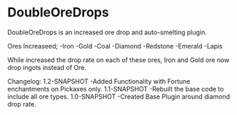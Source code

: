# DoubleOreDrops
DoubleOreDrops is an increased ore drop and auto-smelting plugin.

Ores Increaseed;
-Iron
-Gold
-Coal
-Diamond
-Redstone
-Emerald
-Lapis

While increased the drop rate on each of these ores, Iron and Gold ore now drop ingots instead of Ore.

Changelog:
1.2-SNAPSHOT
-Added Functionality with Fortune enchantments on Pickaxes only.
1.1-SNAPSHOT
-Rebuilt the base code to include all ore types.
1.0-SNAPSHOT
-Created Base Plugin around diamond drop rate.

